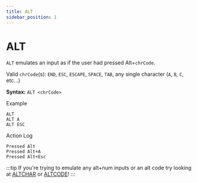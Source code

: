 ```yaml
---
title: ALT
sidebar_position: 1
---
```


# ALT
`ALT` emulates an input as if the user had pressed Alt+`chrCode`.

Valid `chrCode`(s): `END`, `ESC`, `ESCAPE`, `SPACE`, `TAB`, any single character (`A`, `B`, `C`, etc...)

**Syntax:** `ALT <chrCode>`

Example
```
ALT
ALT A
ALT ESC
```

Action Log
```
Pressed Alt
Pressed Alt+A
Pressed Alt+Esc
```

:::tip
If you're trying to emulate any alt+num inputs or an alt code try looking at [ALTCHAR](./altchar) or [ALTCODE](./altcode)!
:::